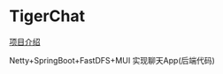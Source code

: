 # TigerChat

[项目介绍]([http://baidu.com](https://links.jianshu.com/go?to=http%3A%2F%2Fbaidu.com))

Netty+SpringBoot+FastDFS+MUI 实现聊天App(后端代码)
